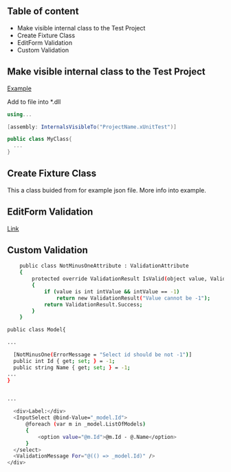 ## Table of content
* Make visible internal class to the Test Project
* Create Fixture Class
* EditForm Validation
* Custom Validation



## Make visible internal class to the Test Project

[Example](https://www.youtube.com/watch?v=od6g3VMvQmo&list=RDCMUCo2T5CWtdbj4NveB5flTD4A&index=4&ab_channel=RainerStropek)

Add to file into *.dll

```csharp
using...

[assembly: InternalsVisibleTo("ProjectName.xUnitTest")]

public class MyClass{
  ...
}
```
## Create Fixture Class

This a class buided from for example json file. More info into example.

## EditForm Validation

[Link](https://learn.microsoft.com/en-us/aspnet/core/blazor/forms-and-input-components?view=aspnetcore-6.0)

## Custom Validation

```bash
    public class NotMinusOneAttribute : ValidationAttribute
    {
        protected override ValidationResult IsValid(object value, ValidationContext validationContext)
        {
            if (value is int intValue && intValue == -1)
                return new ValidationResult("Value cannot be -1");
            return ValidationResult.Success;
        }
    }

public class Model{

...

  [NotMinusOne(ErrorMessage = "Select id should be not -1")]
  public int Id { get; set; } = -1;
  public string Name { get; set; } = -1;  
...
}


...

  <div>Label:</div>
  <InputSelect @bind-Value="_model.Id">
      @foreach (var m in _model.ListOfModels)
      {
          <option value="@m.Id">@m.Id - @.Name</option>
      }
  </select>
  <ValidationMessage For="@(() => _model.Id)" />
</div>
```
